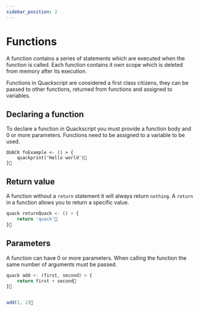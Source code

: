 ```yaml
---
sidebar_position: 2
---
```


# Functions

A function contains a series of statements which are executed when the function is called. Each function contains it own scope which is deleted from memory after its execution.

Functions in Quackscript are considered a first class citizens, they can be passed to other functions, returned from functions and assigned to variables.


## Declaring a function

To declare a function in Quackscript you must provide a function body and 0 or more parameters. Functions need to be assigned to a variable to be used.

```
QUACK fnExample <- () > {
    quackprint('Hello world')🦆
}🦆
```

## Return value

A function without a `return` statement it will always return `nothing`. A `return` in a function allows you to return a specific value.

```js
quack returnQuack <- () > {
    return 'quack'🦆
}🦆
```

## Parameters

A function can have 0 or more parameters. When calling the function the same number of arguments must be passed.

```js
quack add <- (first, second) > {
    return first + second🦆
}🦆


add(1, 2)🦆
```
